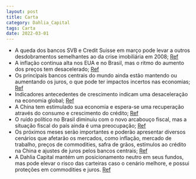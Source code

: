 ```yaml
---
layout: post
title: Carta
category: Dahlia_Capital
tags: Carta
date: 2022-03-01
---
```


- A queda dos bancos SVB e Credit Suisse em março pode levar a outros desdobramentos semelhantes ao da crise imobiliária em 2008;
<a href="#" onclick="search_on_pdf('nos próximos meses.  Apesar da alta das bolsas americanas após a queda do SVB, as condições financ')">Ref</a>
- A inflação continua alta nos EUA e no Brasil, mas o ritmo do aumento dos preços tem desacelerado;
<a href="#" onclick="search_on_pdf('continua em níveis elevados (por volta de 6% nos Estados Unidos e no Brasil), que ainda demanda um')">Ref</a>
- Os principais bancos centrais do mundo ainda estão mantendo ou aumentando os juros, o que pode ter impactos incertos nas economias;
<a href="#" onclick="search_on_pdf('mais baixos.  Juros: os principais bancos centrais do mundo ainda continuam aumentando os juros ou')">Ref</a>
- Indicadores antecedentes de crescimento indicam uma desaceleração na economia global;
<a href="#" onclick="search_on_pdf('compreendidos nas economias.  Crescimento: Indicadores antecedentes de crescimento indicam uma des')">Ref</a>
- A China tem estimulado sua economia e espera-se uma recuperação através do consumo e crescimento do crédito;
<a href="#" onclick="search_on_pdf('imobiliário chinês; - Uma safra recorde de grãos no Brasil, levando o dólar para baixo de R$5,00; ')">Ref</a>
- O ruído político no Brasil diminuiu com o novo arcabouço fiscal, mas a situação fiscal do país ainda é uma preocupação;
<a href="#" onclick="search_on_pdf('economia.   Brasil: O ruído político deve continuar elevado, ao menos até que as principais polít')">Ref</a>
- Os próximos meses serão importantes e poderão apresentar diversos cenários que afetarão os mercados, como inflação, mercado de trabalho, preços de commodities, safra de grãos, estímulos ao crédito na China e ajustes de juros pelos bancos centrais;
<a href="#" onclick="search_on_pdf('nos próximos meses.  Apesar da alta das bolsas americanas após a queda do SVB, as condições financ')">Ref</a>
- A Dahlia Capital mantém um posicionamento neutro em seus fundos, mas pode elevar o risco das carteiras caso o cenário melhore, e possui proteções em commodities e juros.
<a href="#" onclick="search_on_pdf('negativo, temos um amplo espaço para elevar o risco das nossas carteiras. Se, por outro lado, o ce')">Ref</a>
